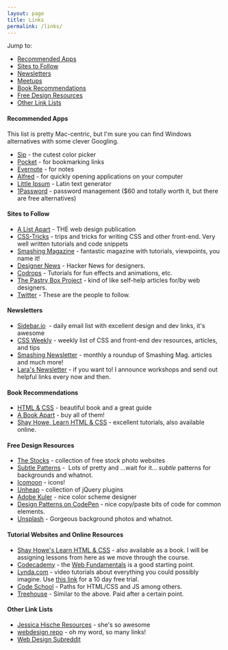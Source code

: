 ```yaml
---
layout: page
title: Links
permalink: /links/
---
```


<p class="post-meta">Jump to:</p>

* [Recommended Apps](#recommended-apps)
* [Sites to Follow](#sites-to-follow)
* [Newsletters](#newsletters)
* [Meetups](#meetups)
* [Book Recommendations](#book-recommendations)
* [Free Design Resources](#free-design-resources)
* [Other Link Lists](#other-link-lists)


#### Recommended Apps

<p class="post-meta">This list is pretty Mac-centric, but I'm sure you can find Windows alternatives with some clever Googling.</p>

*   [Sip](http://theolabrothers.com/sip/) - the cutest color picker
*   [Pocket](http://getpocket.com/) - for bookmarking links
*   [Evernote](http://evernote.com) - for notes
*   [Alfred](http://www.alfredapp.com/) - for quickly opening applications on your computer
*   [Little Ipsum](http://littleipsum.com/) - Latin text generator
*   [1Password](https://agilebits.com/onepassword) - password management ($60 and totally worth it, but there are free alternatives)

#### Sites to Follow

*   [A List Apart](http://alistapart.com) - THE web design publication
*   [CSS-Tricks](http://css-tricks.com) - trips and tricks for writing CSS and other front-end. Very well written tutorials and code snippets
*   [Smashing Magazine](http://smashingmagazine.com) - fantastic magazine with tutorials, viewpoints, you name it!
*   [Designer News](https://news.layervault.com) - Hacker News for designers.
*	[Codrops](http://tympanus.net/codrops/) - Tutorials for fun effects and animations, etc.
* 	[The Pastry Box Project](https://the-pastry-box-project.net/) - kind of like self-help articles for/by web designers.
*	[Twitter](http://resources.decoded.co/pages/savvy#twitter) - These are the people to follow.

#### Newsletters

*   [Sidebar.io](http://sidebar.io)  - daily email list with excellent design and dev links, it's awesome
*   [CSS Weekly](http://css-weekly.com/) - weekly list of CSS and front-end dev resources, articles, and tips
*   [Smashing Newsletter](http://www.smashingmagazine.com/the-smashing-newsletter/) - monthly a roundup of Smashing Mag. articles and much more!
*   [Lara's Newsletter](http://eepurl.com/0qpQn) - if you want to! I announce workshops and send out helpful links every now and then.


#### Book Recommendations

*   [HTML &amp; CSS](http://www.htmlandcssbook.com/) - beautiful book and a great guide
*   [A Book Apart](http://abookapart.com) - buy all of them!
* 	[Shay Howe, Learn HTML &amp; CSS](http://learn.shayhowe.com/assets/images/book/book-sm.png) - excellent tutorials, also available online.

#### Free Design Resources

*   [The Stocks](http://thestocks.im/) - collection of free stock photo websites
*   [Subtle Patterns](http://subtlepatterns.com/) -  Lots of pretty and ...wait for it... _subtle_ patterns for backgrounds and whatnot.
*   [Icomoon](https://icomoon.io/) - icons!
*   [Unheap](unheap.com) - collection of jQuery plugins
*   [Adobe Kuler](http://kuler.adobe.com) - nice color scheme designer
*   [Design Patterns on CodePen](http://codepen.io/patterns) - nice copy/paste bits of code for common elements.
* 	[Unsplash](https://unsplash.com) - Gorgeous background photos and whatnot.

#### Tutorial Websites and Online Resources

* [Shay Howe's Learn HTML &amp; CSS](http://learn.shayhowe.com) - also available as a book. I will be assigning lessons from here as we move through the course.
* [Codecademy](http://www.codecademy.com/) - the [Web Fundamentals](http://www.codecademy.com/en/tracks/web) is a good starting point.
* [Lynda.com](http://lynda.com) - video tutorials about everything you could possibly imagine. Use [this link](http://lynda.com/shoptalk) for a 10 day free trial.
* [Code School](https://www.codeschool.com/paths) - Paths for HTML/CSS and JS among others.
* [Treehouse](http://teamtreehouse.com) - Similar to the above. Paid after a certain point.


#### Other Link Lists

*   [Jessica Hische Resources](http://jessicahische.is/heretohelp) - she's so awesome
*   [webdesign repo](http://www.webdesignrepo.com/) - oh my word, so many links!
*   [Web Design Subreddit](http://www.reddit.com/r/web_design)
